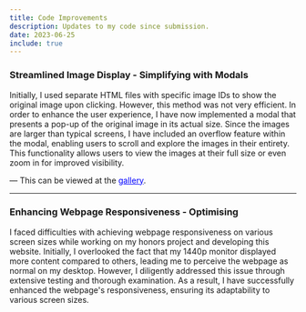 ```yaml
---
title: Code Improvements
description: Updates to my code since submission.
date: 2023-06-25
include: true
---
```


### Streamlined Image Display - Simplifying with Modals

Initially, I used separate HTML files with specific image IDs to show the original image 
upon clicking. However, this method was not very efficient. In order to enhance the user experience, 
I have now implemented a modal that presents a pop-up of the original image in its actual size. 
Since the images are larger than typical screens, I have included an overflow feature 
within the modal, enabling users to scroll and explore the images in their entirety. 
This functionality allows users to view the images at their full size or even zoom in for improved visibility. 

&#8212; This can be viewed at the <a style="color: blue; font-size: 1em;" href="album.html">gallery</a>.

---

### Enhancing Webpage Responsiveness - Optimising

I faced difficulties with achieving webpage responsiveness on various screen sizes 
while working on my honors project and developing this website.
Initially, I overlooked the fact that my 1440p monitor displayed more content compared 
to others, leading me to perceive the webpage as normal on my desktop. 
However, I diligently addressed this issue through extensive testing and thorough examination. 
As a result, I have successfully enhanced the webpage's responsiveness, ensuring its 
adaptability to various screen sizes.
